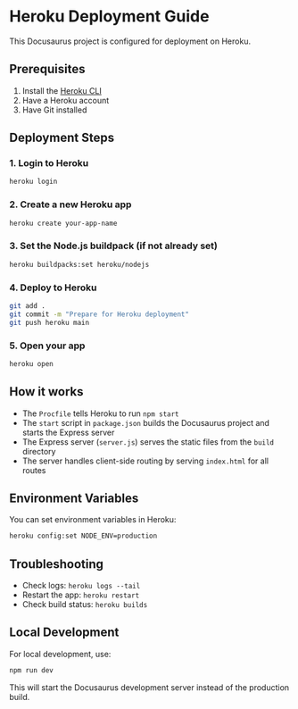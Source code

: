 # Heroku Deployment Guide

This Docusaurus project is configured for deployment on Heroku.

## Prerequisites

1. Install the [Heroku CLI](https://devcenter.heroku.com/articles/heroku-cli)
2. Have a Heroku account
3. Have Git installed

## Deployment Steps

### 1. Login to Heroku
```bash
heroku login
```

### 2. Create a new Heroku app
```bash
heroku create your-app-name
```

### 3. Set the Node.js buildpack (if not already set)
```bash
heroku buildpacks:set heroku/nodejs
```

### 4. Deploy to Heroku
```bash
git add .
git commit -m "Prepare for Heroku deployment"
git push heroku main
```

### 5. Open your app
```bash
heroku open
```

## How it works

- The `Procfile` tells Heroku to run `npm start`
- The `start` script in `package.json` builds the Docusaurus project and starts the Express server
- The Express server (`server.js`) serves the static files from the `build` directory
- The server handles client-side routing by serving `index.html` for all routes

## Environment Variables

You can set environment variables in Heroku:
```bash
heroku config:set NODE_ENV=production
```

## Troubleshooting

- Check logs: `heroku logs --tail`
- Restart the app: `heroku restart`
- Check build status: `heroku builds`

## Local Development

For local development, use:
```bash
npm run dev
```

This will start the Docusaurus development server instead of the production build. 